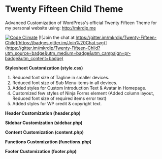 # Twenty Fifteen Child Theme
Advanced Customization of WordPress's official Twenty Fifteen Theme for my personal website using: http://mkrdip.me

[![Code Climate](https://codeclimate.com/github/mkrdip/Twenty-Fifteen-Child/badges/gpa.svg)](https://codeclimate.com/github/mkrdip/Twenty-Fifteen-Child) [![Join the chat at https://gitter.im/mkrdip/Twenty-Fifteen-Child](https://badges.gitter.im/Join%20Chat.svg)](https://gitter.im/mkrdip/Twenty-Fifteen-Child?utm_source=badge&utm_medium=badge&utm_campaign=pr-badge&utm_content=badge)

**Stylesheet Customization (style.css)**

1. Reduced font size of Tagline in smaller devices.
2. Reduced font size of Sub Menu items in all devices.
3. Added styles for Custom Introduction Text & Avatar in Homepage. 
4. Customized few styles of Ninja Forms element (Added column layout, Reduced font size of required items error text)
5. Added styles for WP credit & copyright text.

**Header Customization (header.php)**

**Sidebar Customization (sidebar.php)**

**Content Customization (content.php)**

**Functions Customization (functions.php)**

**Footer Customization (footer.php)**
